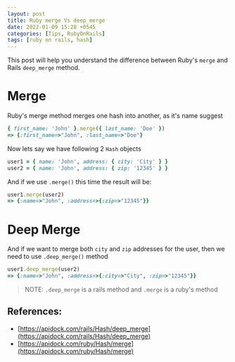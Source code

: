 ```yaml
---
layout: post
title: Ruby merge Vs deep_merge
date: 2022-01-09 15:28 +0545
categories: [Tips, RubyOnRails]
tags: [ruby on rails, hash]
---
```


This post will help you understand the difference between Ruby's `merge` and Rails `deep_merge` method.

# Merge

Ruby's merge method merges one hash into another, as it's name suggest

```ruby
{ first_name: 'John' }.merge({ last_name: 'Doe' })
=> {:first_name=>"John", :last_name=>"Doe"}
```

Now lets say we have following 2 `Hash` objects

```ruby
user1 = { name: 'John', address: { city: 'City' } }
user2 = { name: 'John', address: { zip: '12345' } }
```

And if we use `.merge()` this time the result will be:

```ruby
user1.merge(user2)
=> {:name=>"John", :address=>{:zip=>"12345"}}
```

# Deep Merge

And if we want to merge both `city` and `zip` addresses for the user, then we need to use `.deep_merge()` method

```ruby
user1.deep_merge(user2)
=> {:name=>"John", :address=>{:city=>"City", :zip=>"12345"}}
```

> NOTE: `.deep_merge` is a rails method and `.merge` is a ruby's method

## References:

- [https://apidock.com/rails/Hash/deep_merge](https://apidock.com/rails/Hash/deep_merge)
- [https://apidock.com/ruby/Hash/merge](https://apidock.com/ruby/Hash/merge)

